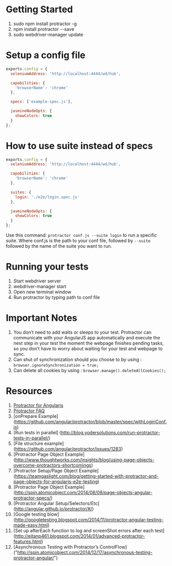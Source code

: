 # Getting Started

1. sudo npm install protractor -g
2. npm install protractor --save
3. sudo webdriver-manager update

# Setup a config file
```javascript
exports.config = {
  seleniumAddress: 'http://localhost:4444/wd/hub',

  capabilities: {
    'browserName': 'chrome'
  },

  specs: ['example-spec.js'],

  jasmineNodeOpts: {
    showColors: true
  }
};
```

# How to use suite instead of specs
```javascript
exports.config = {
  seleniumAddress: 'http://localhost:4444/wd/hub',

  capabilities: {
    'browserName': 'chrome'
  },

  suites: {
    login: './e2e/login.spec.js'
  },

  jasmineNodeOpts: {
    showColors: true
  }
};
```
Use this command: `protractor conf.js --suite login` to run a specific suite. Where conf.js is the 
path to your conf file, followed by `--suite` followed by the name of the suite you want to run. 
# Running your tests

1. Start webdriver server
2. webdriver-manager start
3. Open new terminal window
4. Run protractor by typing path to conf file

# Important Notes

1. You don’t need to add waits or sleeps to your test. Protractor can communicate with your AngularJS app automatically and execute the next step in your test the moment the webpage finishes pending tasks, so you don’t have to worry about waiting for your test and webpage to sync. 
2. Can shut of synchronization should you choose to by using : `browser.ignoreSynchronization = true;`
3. Can delete all cookies by using : `browser.manage().deleteAllCookies();`

# Resources
1. [Protractor for Angularjs](http://ramonvictor.github.io/protractor/slides/#/)
2. [Protractor FAQ](https://github.com/angular/protractor/blob/master/docs/faq.md)
3. [onPrepare Example] (https://github.com/angular/protractor/blob/master/spec/withLoginConf.js)
4. [Run tests in parallel] (http://blog.yodersolutions.com/run-protractor-tests-in-parallel/)
5. [File structure example] (https://github.com/angular/protractor/issues/1283)
6. [Protractor Page Object Example] (http://www.thoughtworks.com/insights/blog/using-page-objects-overcome-protractors-shortcomings)
7. [Protractor Setup/Page Object Example] (https://teamgaslight.com/blog/getting-started-with-protractor-and-page-objects-for-angularjs-e2e-testing)
8. [Protractor Page Object Example] (http://spin.atomicobject.com/2014/08/08/page-objects-angular-protractor-specs/)
9. [Protractor Angular Setup/Selectors/Etc] (http://angular.github.io/protractor/#/)
10. [Google testing blow] (http://googletesting.blogspot.com/2014/11/protractor-angular-testing-made-easy.html)
11. [Set up afterEach function to log and screenShot errors after each test] (http://eitanp461.blogspot.com/2014/01/advanced-protractor-features.html)
12. [Asynchronous Testing with Protractor’s ControlFlow] ("http://spin.atomicobject.com/2014/12/17/asynchronous-testing-protractor-angular/")
